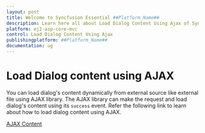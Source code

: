 ```yaml
---
layout: post
title: Welcome to Syncfusion Essential ##Platform_Name##
description: Learn here all about Load Dialog Content Using Ajax of Syncfusion Essential ##Platform_Name## widgets based on HTML5 and jQuery.
platform: ej2-asp-core-mvc
control: Load Dialog Content Using Ajax
publishingplatform: ##Platform_Name##
documentation: ug
---
```



# Load Dialog content using AJAX

You can load dialog's content dynamically from external source like external file using AJAX library.
The AJAX library can make the request and load dialog's content using its `success` event.
Refer the following link to learn about how to load dialog content using AJAX.

[AJAX Content](https://ej2.syncfusion.com/aspnetmvc/Dialog/AjaxContent#/material)